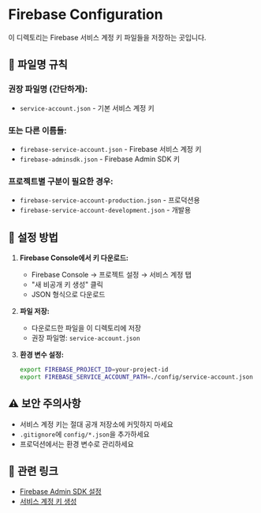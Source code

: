 # Firebase Configuration

이 디렉토리는 Firebase 서비스 계정 키 파일들을 저장하는 곳입니다.

## 📁 파일명 규칙

### 권장 파일명 (간단하게):
- `service-account.json` - 기본 서비스 계정 키

### 또는 다른 이름들:
- `firebase-service-account.json` - Firebase 서비스 계정 키
- `firebase-adminsdk.json` - Firebase Admin SDK 키

### 프로젝트별 구분이 필요한 경우:
- `firebase-service-account-production.json` - 프로덕션용
- `firebase-service-account-development.json` - 개발용

## 🔧 설정 방법

1. **Firebase Console에서 키 다운로드:**
   - Firebase Console → 프로젝트 설정 → 서비스 계정 탭
   - "새 비공개 키 생성" 클릭
   - JSON 형식으로 다운로드

2. **파일 저장:**
   - 다운로드한 파일을 이 디렉토리에 저장
   - 권장 파일명: `service-account.json`

3. **환경 변수 설정:**
   ```bash
   export FIREBASE_PROJECT_ID=your-project-id
   export FIREBASE_SERVICE_ACCOUNT_PATH=./config/service-account.json
   ```

## ⚠️ 보안 주의사항

- 서비스 계정 키는 절대 공개 저장소에 커밋하지 마세요
- `.gitignore`에 `config/*.json`을 추가하세요
- 프로덕션에서는 환경 변수로 관리하세요

## 🔗 관련 링크

- [Firebase Admin SDK 설정](https://firebase.google.com/docs/admin/setup)
- [서비스 계정 키 생성](https://console.firebase.google.com/project/_/settings/serviceaccounts/adminsdk)
